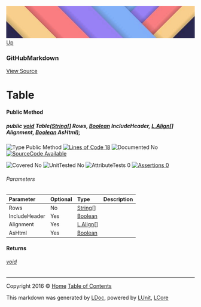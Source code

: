 ![](../Content/LDoc-banner-small.png "")
[Up](GitHubMarkdown.md)

### GitHubMarkdown
[View Source](../Markdown/GitHubMarkdown.cs)

# Table

#### Public Method

##### public <a href="https://msdn.microsoft.com/en-us/library/system.void.aspx" alt="">void</a> Table(<a href="https://msdn.microsoft.com/en-us/library/system.string.aspx" alt="">String</a>[] Rows, <a href="https://msdn.microsoft.com/en-us/library/system.boolean.aspx" alt="">Boolean</a> IncludeHeader, <a href="" alt="" target="_blank">L.Align</a>[] Alignment, <a href="https://msdn.microsoft.com/en-us/library/system.boolean.aspx" alt="">Boolean</a> AsHtml);

![Type Public Method](http://b.repl.ca/v1/Type-Public%20Method-blue.png "") [![Lines of Code 18](http://b.repl.ca/v1/Lines%20of%20Code-18-blue.png "")](../Markdown/GitHubMarkdown.cs#L331)    ![Documented No](http://b.repl.ca/v1/Documented-No-red.png "") [![SourceCode Available](http://b.repl.ca/v1/SourceCode-Available-brightgreen.png "")](../Markdown/GitHubMarkdown.cs#L331)

![Covered No](http://b.repl.ca/v1/Covered-No-red.png "") ![UnitTested No](http://b.repl.ca/v1/UnitTested-No-lightgrey.png "") ![AttributeTests 0](http://b.repl.ca/v1/AttributeTests-0-lightgrey.png "") [![Assertions 0](http://b.repl.ca/v1/Assertions-0-lightgrey.png "")](../Markdown/GitHubMarkdown.cs)

###### Parameters

Parameter | Optional | Type | Description
:---  | :---  | :---  | :--- 
Rows | No | [String](https://msdn.microsoft.com/en-us/library/system.string.aspx)[] | 
IncludeHeader | Yes | [Boolean](https://msdn.microsoft.com/en-us/library/system.boolean.aspx) | 
Alignment | Yes | <a href="" alt="" target="_blank">L.Align</a>[] | 
AsHtml | Yes | [Boolean](https://msdn.microsoft.com/en-us/library/system.boolean.aspx) | 


#### Returns

###### [void](https://msdn.microsoft.com/en-us/library/system.void.aspx)



---

Copyright 2016 &copy; [Home](../../README.md) [Table of Contents](../../TableOfContents.md)

This markdown was generated by [LDoc](https://github.com/CodeSingularity/LDoc), powered by [LUnit](https://github.com/CodeSingularity/LUnit), [LCore](https://github.com/CodeSingularity/LCore)
